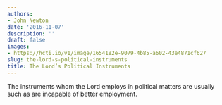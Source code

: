 ```yaml
---
authors:
- John Newton
date: '2016-11-07'
description: ''
draft: false
images:
- https://hcti.io/v1/image/1654182e-9079-4b85-a602-43e4871cf627
slug: the-lord-s-political-instruments
title: The Lord’s Political Instruments
---
```


The instruments whom the Lord employs in political matters are usually such as are incapable of better employment.